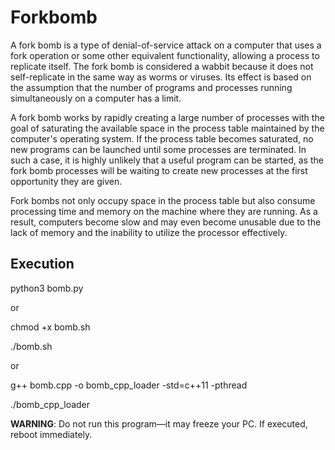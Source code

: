 # Forkbomb

A fork bomb is a type of denial-of-service attack on a computer that uses a fork operation or some other equivalent functionality, allowing a process to replicate itself. The fork bomb is considered a wabbit because it does not self-replicate in the same way as worms or viruses. Its effect is based on the assumption that the number of programs and processes running simultaneously on a computer has a limit.

A fork bomb works by rapidly creating a large number of processes with the goal of saturating the available space in the process table maintained by the computer's operating system. If the process table becomes saturated, no new programs can be launched until some processes are terminated. In such a case, it is highly unlikely that a useful program can be started, as the fork bomb processes will be waiting to create new processes at the first opportunity they are given.

Fork bombs not only occupy space in the process table but also consume processing time and memory on the machine where they are running. As a result, computers become slow and may even become unusable due to the lack of memory and the inability to utilize the processor effectively.


## Execution

python3 bomb.py

or

chmod +x bomb.sh

./bomb.sh

or 

g++ bomb.cpp -o bomb_cpp_loader -std=c++11 -pthread

./bomb_cpp_loader


**WARNING**: Do not run this program—it may freeze your PC. If executed, reboot immediately.
